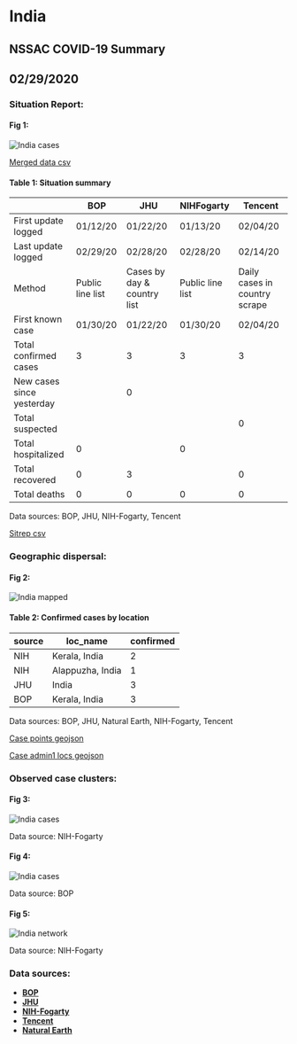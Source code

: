 # India
## NSSAC COVID-19 Summary
## 02/29/2020



### Situation Report:
#### Fig 1:
![India cases](../merged_histories/India_merged_histories.png)

[Merged data csv](https://github.com/SchlittDataSci/SchlittDataSci.github.io/blob/master/data/tables/India_merged_daily.csv)

#### Table 1: Situation summary


|                           | BOP              | JHU                         | NIHFogarty       | Tencent                       |
|---------------------------|------------------|-----------------------------|------------------|-------------------------------|
| First update logged       | 01/12/20         | 01/22/20                    | 01/13/20         | 02/04/20                      |
| Last update logged        | 02/29/20         | 02/28/20                    | 02/28/20         | 02/14/20                      |
| Method                    | Public line list | Cases by day & country list | Public line list | Daily cases in country scrape |
| First known case          | 01/30/20         | 01/22/20                    | 01/30/20         | 02/04/20                      |
| Total confirmed cases     | 3                | 3                           | 3                | 3                             |
| New cases since yesterday |                  | 0                           |                  |                               |
| Total suspected           |                  |                             |                  | 0                             |
| Total hospitalized        | 0                |                             | 0                |                               |
| Total recovered           | 0                | 3                           |                  | 0                             |
| Total deaths              | 0                | 0                           | 0                | 0                             |

Data sources: BOP, JHU, NIH-Fogarty, Tencent


[Sitrep csv](https://github.com/SchlittDataSci/SchlittDataSci.github.io/blob/master/data/tables/India_sitrep.csv)

### Geographic dispersal:
#### Fig 2:
![India mapped](../case_locs/India_case_locs.png)

#### Table 2: Confirmed cases by location


| source   | loc_name         |   confirmed |
|----------|------------------|-------------|
| NIH      | Kerala, India    |           2 |
| NIH      | Alappuzha, India |           1 |
| JHU      | India            |           3 |
| BOP      | Kerala, India    |           3 |

Data sources: BOP, JHU, Natural Earth, NIH-Fogarty, Tencent


[Case points geojson](https://github.com/SchlittDataSci/SchlittDataSci.github.io/blob/master/data/shapes/India_case_locs.geojson)

[Case admin1 locs geojson](https://github.com/SchlittDataSci/SchlittDataSci.github.io/blob/master/data/shapes/India_admin1_locs.geojson)

### Observed case clusters:
#### Fig 3:
![India cases](../cluster_analysis/India_imported_cases_NIHFogarty.png)



Data source: NIH-Fogarty


#### Fig 4:
![India cases](../cluster_analysis/India_imported_cases_BOP.png)



Data source: BOP


#### Fig 5:
![India network](../autochthonous_networks/India_network.png)



Data source: NIH-Fogarty


### Data sources:
* **[BOP](https://github.com/beoutbreakprepared/nCoV2019)**
* **[JHU](https://github.com/CSSEGISandData/COVID-19)** 
* **[NIH-Fogarty](https://docs.google.com/spreadsheets/d/1jS24DjSPVWa4iuxuD4OAXrE3QeI8c9BC1hSlqr-NMiU/edit#gid=1187587451)** 
* **[Tencent](https://news.qq.com/zt2020/page/feiyan.htm)**
* **[Natural Earth](https://www.naturalearthdata.com/forums/forum/natural-earth-map-data/cultural-vectors/admin-1-states-provinces-and-their-boundaries/)**

<!-- Global site tag (gtag.js) - Google Analytics -->
<script async src="https://www.googletagmanager.com/gtag/js?id=UA-158816269-1"></script>
<script>
  window.dataLayer = window.dataLayer || [];
  function gtag(){dataLayer.push(arguments);}
  gtag('js', new Date());

  gtag('config', 'UA-158816269-1');
</script>